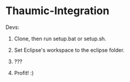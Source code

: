 Thaumic-Integration
====================

Devs:

1. Clone, then run setup.bat or setup.sh.

2. Set Eclipse's workspace to the eclipse folder.

3. ???

4. Profit! :)
